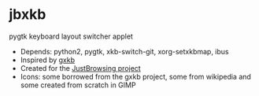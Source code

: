 jbxkb
=====

pygtk keyboard layout switcher applet

* Depends: python2, pygtk, xkb-switch-git, xorg-setxkbmap, ibus
* Inspired by [gxkb](http://sourceforge.net/projects/gxkb/)
* Created for the [JustBrowsing project](https://github.com/justbrowsing/justbrowsing)
* Icons: some borrowed from the gxkb project, some from wikipedia and some created from scratch in GIMP
